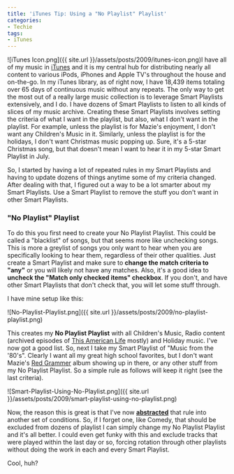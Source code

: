 ```yaml
---
title: 'iTunes Tip: Using a "No Playlist" Playlist'
categories:
- Techie
tags:
- iTunes
---
```


![iTunes Icon.png]({{ site.url }}/assets/posts/2009/itunes-icon.png)I have all of my music in [iTunes](http://www.apple.com/itunes/) and it is my central hub for distributing nearly all content to various iPods, iPhones and Apple TV's throughout the house and on-the-go. In my iTunes library, as of right now, I have 18,439 items totaling over 65 days of continuous music without any repeats. The only way to get the most out of a really large music collection is to leverage Smart Playlists extensively, and I do.
I have dozens of Smart Playlists to listen to all kinds of slices of my music archive. Creating these Smart Playlists involves setting the criteria of what I want in the playlist, but also, what I don't want in the playlist. For example, unless the playlist is for Mazie's enjoyment, I don't want any Children's Music in it. Similarly, unless the playlist is for the holidays, I don't want Christmas music popping up. Sure, it's a 5-star Christmas song, but that doesn't mean I want to hear it in my 5-star Smart Playlist in July.

So, I started by having a lot of repeated rules in my Smart Playlists and having to update dozens of things anytime some of my criteria changed. After dealing with that, I figured out a way to be a lot smarter about my Smart Playlists. Use a Smart Playlist to remove the stuff you don't want in other Smart Playlists.

### "No Playlist" Playlist

To do this you first need to create your No Playlist Playlist. This could be called a "blacklist" of songs, but that seems more like unchecking songs. This is more a greylist of songs you only want to hear when you are specifically looking to hear them, regardless of their other qualities. Just create a Smart Playlist and make sure to **change the match criteria to "any"** or you will likely not have any matches. Also, it's a good idea to **uncheck the "Match only checked items" checkbox**. If you don't, and have other Smart Playlists that don't check that, you will let some stuff through.

I have mine setup like this:

![No-Playlist-Playlist.png]({{ site.url }}/assets/posts/2009/no-playlist-playlist.png)

This creates my **No Playlist Playlist** with all Children's Music, Radio content (archived episodes of [This American Life](http://www.thislife.org/) mostly) and Holiday music. I've now got a good list. So, next I take my Smart Playlist of "Music from the '80's". Clearly I want all my great high school favorites, but I don't want Mazie's [Red Grammer](http://www.redgrammer.com/) album showing up in there, or any other stuff from my No Playlist Playlist. So a simple rule as follows will keep it right (see the last criteria).

![Smart-Playlist-Using-No-Playlist.png]({{ site.url }}/assets/posts/2009/smart-playlist-using-no-playlist.png)

Now, the reason this is great is that I've now **[abstracted](http://en.wiktionary.org/wiki/abstracted)** that rule into another set of conditions. So, if I forget one, like Comedy, that should be excluded from dozens of playlist I can simply change my No Playlist Playlist and it's all better. I could even get funky with this and exclude tracks that were played within the last day or so, forcing rotation through other playlists without doing the work in each and every Smart Playlist.

Cool, huh?

